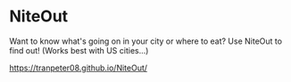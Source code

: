 # NiteOut

Want to know what's going on in your city or where to eat? Use NiteOut to find out! (Works best with US cities...)

https://tranpeter08.github.io/NiteOut/
